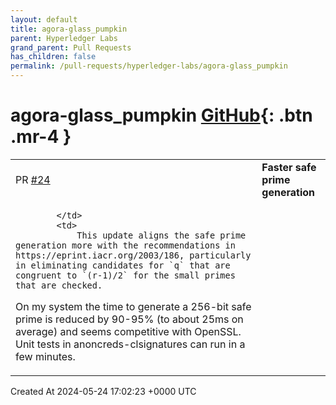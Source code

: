 ```yaml
---
layout: default
title: agora-glass_pumpkin
parent: Hyperledger Labs
grand_parent: Pull Requests
has_children: false
permalink: /pull-requests/hyperledger-labs/agora-glass_pumpkin
---
```


# agora-glass_pumpkin <span class="fs-3 right-align">[GitHub](https://github.com/hyperledger-labs/agora-glass_pumpkin){: .btn .mr-4 }</span>


<div>
    <table>
        <tr>
            <td>
                PR <a href="https://github.com/hyperledger-labs/agora-glass_pumpkin/pull/24" class=".btn">#24</a>
            </td>
            <td>
                <b>
                    Faster safe prime generation
                </b>
            </td>
        </tr>
        <tr>
            <td>
                
            </td>
            <td>
                This update aligns the safe prime generation more with the recommendations in https://eprint.iacr.org/2003/186, particularly in eliminating candidates for `q` that are congruent to `(r-1)/2` for the small primes that are checked.

On my system the time to generate a 256-bit safe prime is reduced by 90-95% (to about 25ms on average) and seems competitive with OpenSSL. Unit tests in anoncreds-clsignatures can run in a few minutes.
            </td>
        </tr>
    </table>
    <div class="right-align">
        Created At 2024-05-24 17:02:23 +0000 UTC
    </div>
</div>

